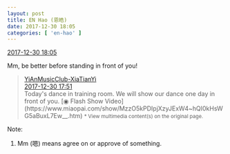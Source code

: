 ```yaml
---
layout: post
title: EN Hao (恩皓)
date: 2017-12-30 18:05
categories: [ 'en-hao' ]
---
```


<div class="weibo-info">
  <a href="https://weibo.com/6346318257/FC3Y3uBLm">2017-12-30 18:05</a>
</div>

Mm, be better before standing in front of you!

<!-- more -->

> <div class="weibo-post-name">
>   <a href="http://weibo.com/6286030291">YiAnMusicClub-XiaTianYi</a>
> </div>
> <div class="weibo-info">
>   <a href="https://weibo.com/6286030291/FC3StpKk6">2017-12-30 17:51</a>
> </div>
> Today's dance in training room. We will show our dance one day in front of you. [◉ Flash Show Video](https://www.miaopai.com/show/MzzO5kPDIpjXzyJExW4~hQI0kHsWG5aBuxL7Ew__.htm)  
> <small>* View multimedia content(s) on the original page.</small>

Note:
1. Mm (嗯) means agree on or approve of something.

